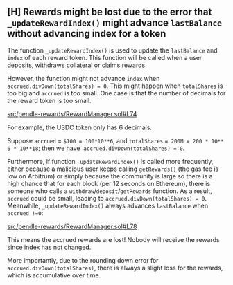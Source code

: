 ## [H] Rewards might be lost due to the error that `_updateRewardIndex()` might advance `lastBalance` without advancing index for a token

The function `_updateRewardIndex()` is used to update the `lastBalance` and `index` of each reward token. This function will be called when a user deposits, withdraws collateral or claims rewards.

However, the function might not advance `index` when `accrued.divDown(totalShares) = 0`. This might happen when `totalShares` is too big and `accrued` is too small. One case is that the number of decimals for the reward token is too small.

[src/pendle-rewards/RewardManager.sol#L74](repos/2024-10-loopfi/src/pendle-rewards/RewardManager.sol#L74)

For example, the USDC token only has 6 decimals.

Suppose `accrued` = `$100 = 100*10**6`, and `totalShares` `= 200M = 200 * 10** 6 * 10**18`; then we have  `accrued.divDown(totalShares) = 0`.

Furthermore, if function `_updateRewardIndex()` is called more frequently, either because a malicious user keeps calling `getRewards()` (the gas fee is low on Arbitrum) or simply because the community is large so there is a high chance that for each block (per 12 seconds on Ethereum), there is someone who calls a `withdraw`/`deposit`/`getRewards` function. As a result, `accrued` could be small, leading to `accrued.divDown(totalShares) = 0`. Meanwhile, `_updateRewardIndex()` always advances `lastBalance` when `accrued !=0`:

[src/pendle-rewards/RewardManager.sol#L78](repos/2024-10-loopfi/src/pendle-rewards/RewardManager.sol#L78)

This means the accrued rewards are lost! Nobody will receive the rewards since index has not changed.

More importantly, due to the rounding down error for `accrued.divDown(totalShares)`, there is always a slight loss for the rewards, which is accumulative over time.